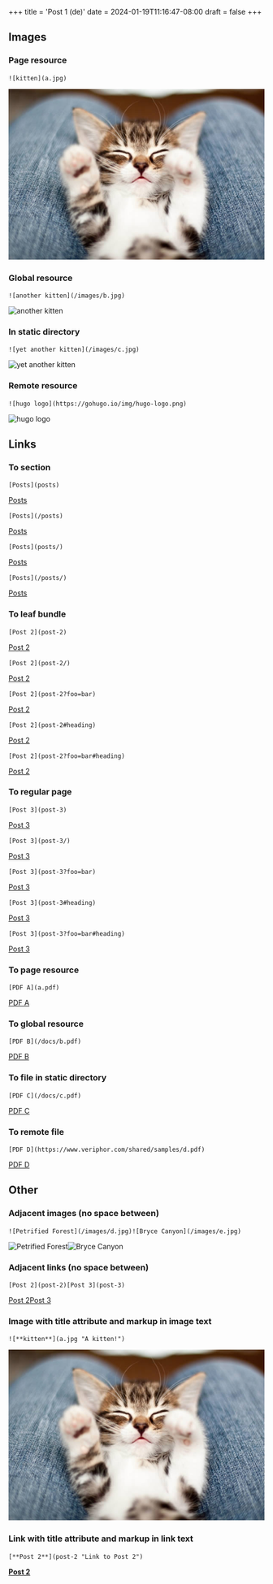 +++
title = 'Post 1 (de)'
date = 2024-01-19T11:16:47-08:00
draft = false
+++

## Images

### Page resource

```text
![kitten](a.jpg) 
```

![kitten](a.jpg)

### Global resource

```text
![another kitten](/images/b.jpg)
```

![another kitten](/images/b.jpg)

### In static directory

```text
![yet another kitten](/images/c.jpg)
```

![yet another kitten](/images/c.jpg)

### Remote resource

```text
![hugo logo](https://gohugo.io/img/hugo-logo.png)
```

![hugo logo](https://gohugo.io/img/hugo-logo.png)

## Links

### To section

```text
[Posts](posts)
```

[Posts](posts)

```text
[Posts](/posts)
```

[Posts](/posts)

```text
[Posts](posts/)
```

[Posts](posts/)

```text
[Posts](/posts/)
```

[Posts](/posts/)

### To leaf bundle

```text
[Post 2](post-2)
```

[Post 2](post-2)

```text
[Post 2](post-2/)
```

[Post 2](post-2)

```text
[Post 2](post-2?foo=bar)
```

[Post 2](post-2?foo=bar)

```text
[Post 2](post-2#heading)
```

[Post 2](post-2#heading)

```text
[Post 2](post-2?foo=bar#heading)
```

[Post 2](post-2?foo=bar#heading)

### To regular page

```text
[Post 3](post-3)
```

[Post 3](post-3)

```text
[Post 3](post-3/)
```

[Post 3](post-3)

```text
[Post 3](post-3?foo=bar)
```

[Post 3](post-3?foo=bar)

```text
[Post 3](post-3#heading)
```

[Post 3](post-3#heading)

```text
[Post 3](post-3?foo=bar#heading)
```

[Post 3](post-3?foo=bar#heading)

### To page resource

```text
[PDF A](a.pdf)
```

[PDF A](a.pdf)

### To global resource

```text
[PDF B](/docs/b.pdf)
```

[PDF B](/docs/b.pdf)

### To file in static directory

```text
[PDF C](/docs/c.pdf)
```

[PDF C](/docs/c.pdf)

### To remote file

```text
[PDF D](https://www.veriphor.com/shared/samples/d.pdf)
```

[PDF D](https://www.veriphor.com/shared/samples/d.pdf)

## Other

### Adjacent images (no space between)

```text
![Petrified Forest](/images/d.jpg)![Bryce Canyon](/images/e.jpg)
```

![Petrified Forest](/images/d.jpg)![Bryce Canyon](/images/e.jpg)

### Adjacent links (no space between)

```text
[Post 2](post-2)[Post 3](post-3)
```

[Post 2](post-2)[Post 3](post-3)

### Image with title attribute and markup in image text

```text
![**kitten**](a.jpg "A kitten!")
```

![**kitten**](a.jpg "A kitten!")

### Link with title attribute and markup in link text

```text
[**Post 2**](post-2 "Link to Post 2")
```

[**Post 2**](post-2 "Link to Post 2")
